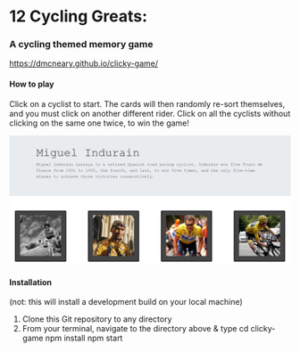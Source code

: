 # 12 Cycling Greats:
### A cycling themed memory game


https://dmcneary.github.io/clicky-game/


#### How to play
Click on a cyclist to start. The cards will then randomly re-sort themselves, and you must click on another different rider. Click on all the cyclists without clicking on the same one twice, to win the game!

![screenshot](./screen.PNG)

#### Installation
(not: this will install a development build on your local machine)
1. Clone this Git repository to any directory
2. From your terminal, navigate to the directory above & type
    cd clicky-game
    npm install
    npm start